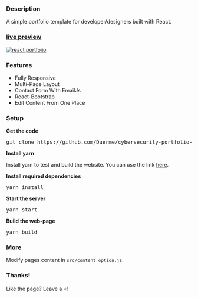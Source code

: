 ### Description

A simple portfolio template for developer/designers built with React. 

### [live preview](https://kylerosario.com/)

[![react portfoiio](src/assets/images/page.gif)](https://kylerosario.com/)

### Features

- Fully Responsive
- Multi-Page Layout
- Contact Form With EmailJs
- React-Bootstrap
- Edit Content From One Place

### Setup

**Get the code**

<pre>git clone https://github.com/Duerme/cybersecurity-portfolio-webpage.git</pre>

**Install yarn**

Install yarn to test and build the website. You can use the link [here](https://classic.yarnpkg.com/lang/en/docs/install/#windows-stable).
 
**Install required dependencies**

<pre>yarn install</pre>

**Start the server**

<pre>yarn start</pre>

**Build the web-page**

<pre>yarn build</pre>

### More

Modify pages content in  `src/content_option.js`.

### Thanks!

Like the page? Leave a ⭐! 
